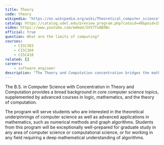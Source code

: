 ```yaml
---
title: Theory
code: theory
wikipedia: "https://en.wikipedia.org/wiki/Theoretical_computer_science"
catalog: https://catalog.udel.edu/preview_program.php?catoid=40&poid=29653
video: https://www.youtube.com/embed/SV57Yv8BXBc
official: true
question: What are the limits of computing?
courses:
    - CISC303
    - CISC304
    - CISC410
related: []
careers:
    - software_engineer
description: "The Theory and Computation concentration bridges the mathematics-computer science interface.  Applications flow in both directions: mathematical concepts, such as formal logic, automata, and models of computation, form the theoretical foundation of computer science, while computational methods are widely used in many areas of mathematics, including linear algebra, graph theory, differential equations, algebra, theorem proving, and algorithmic analysis.  The concentration offers a broad spectrum of courses in these and other subjects in mathematics and computer science.  Students in the concentration have a choice between a \"discrete\" and a \"continuous\" track."
---
```



The B.S. in Computer Science with Concentration in Theory and
Computation provides a broad background in core computer science
topics, supplemented by advanced courses in logic, mathematics, and
the theory of computation.

The program will serve students who are interested in the theoretical
underpinnings of computer science as well as advanced applications in
mathematics, such as numerical methods and graph algorithms. Students
from this program will be exceptionally well-prepared for graduate
study in any area of computer science or computational science, or for
working in any field requiring a deep mathematical understanding of
algorithms.
